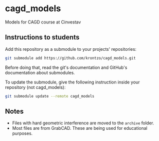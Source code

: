 # cagd_models
Models for CAGD course at Cinvestav

## Instructions to students

Add this repository as a submodule to your projects' repositories:

```bash
git submodule add https://github.com/krontzo/cagd_models.git
```

Before doing that, read the git's documentation and GitHub's documentation about submodules.

To update the submodule, give the following instruction inside your repository (not cagd_models):

```bash
git submodule update --remote cagd_models
```

## Notes

- Files with hard geometric interference are moved to the `archive` folder.
- Most files are from GrabCAD. These are being used for educational purposes.


